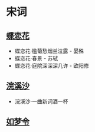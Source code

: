 # 宋词

## [蝶恋花](Love-of-Butterfly.md)
* 蝶恋花·槛菊愁烟兰泣露 - 晏殊
* 蝶恋花·春景 - 苏轼
* 蝶恋花·庭院深深深几许 - 欧阳修

## [浣溪沙](Silk-Washing_Stream.md)
* 浣溪沙·一曲新词酒一杯

## [如梦令](Like-a-Dream.md)